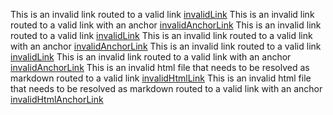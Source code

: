 This is an invalid link routed to a valid link [invalidLink](../../linkTestFile.md)
This is an invalid link routed to a valid link with an anchor [invalidAnchorLink](../../linkTestFile.md#fundamentals)
This is an invalid link routed to a valid link [invalidLink](../dir/linkTestFile.md)
This is an invalid link routed to a valid link with an anchor [invalidAnchorLink](../dir/linkTestFile.md#fundamentals)
This is an invalid link routed to a valid link [invalidLink](../../subDir/linkTestFile.md)
This is an invalid link routed to a valid link with an anchor [invalidAnchorLink](../../subDir/linkTestFile.md)
This is an invalid html file that needs to be resolved as markdown routed to a valid link [invalidHtmlLink](../../linkTestFile.html)
This is an invalid html file that needs to be resolved as markdown routed to a valid link with an anchor [invalidHtmlAnchorLink](../../linkTestFile.html#fundamentals)